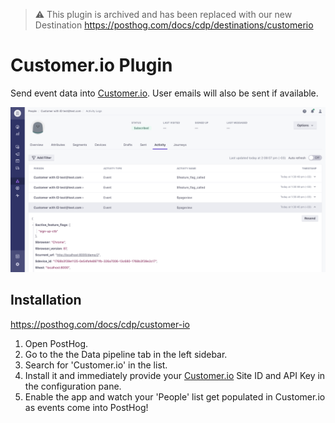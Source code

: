 > ⚠️ This plugin is archived and has been replaced with our new Destination https://posthog.com/docs/cdp/destinations/customerio

# Customer.io Plugin

Send event data into [Customer.io](https://customer.io/). User emails will also be sent if available.

![Customer.io Screenshot](README_CUSTOMERIO.png)

## Installation
https://posthog.com/docs/cdp/customer-io
1. Open PostHog.
1. Go to the the Data pipeline tab in the left sidebar.
1. Search for 'Customer.io' in the list.
1. Install it and immediately provide your [Customer.io](https://customer.io/) Site ID and API Key in the configuration pane.
1. Enable the app and watch your 'People' list get populated in Customer.io as events come into PostHog!
